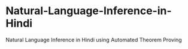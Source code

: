 # Natural-Language-Inference-in-Hindi
Natural Language Inference in Hindi using Automated Theorem Proving 
